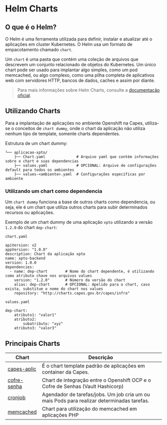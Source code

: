 # Helm Charts


## O que é o Helm?

O Helm é uma ferramenta utilizada para definir, instalar e atualizar até o aplicações em cluster Kubernetes. O Helm usa um formato de empacotamento chamado `chart`.

Um `chart` é uma pasta que contém uma coleção de arquivos que descrevem um conjunto relacionado de objetos do Kubernetes. Um único chart pode ser usado para implantar algo simples, como um pod memcached, ou algo complexo, como uma pilha completa de aplicativos web com servidores HTTP, bancos de dados, caches e assim por diante.

> Para mais informações sobre Helm Charts, consulte a [documentação oficial](https://helm.sh/docs/).

## Utilizando Charts

Para a implantação de aplicações no ambiente Openshift na Capes, utiliza-se o conceitos de `chart dummy`, onde o chart da aplicação não utiliza nenhum tipo de template, somente charts dependentes.

Estrutura de um chart dummy:

```
└── aplicacao-xpto/
    ├── Chart.yaml              # Arquivo yaml que contém informações sobre o chart e suas dependencias
    ├── values.yaml             # OPCIONAL: Arquivo de configurações default para todos os ambientes
    ├── values-<ambiente>.yaml  # Configurações específicas por ambiente
```

### Utilizando um chart como dependencia

Um `chart dummy` funciona a base de outros charts como dependencia, ou seja, ele é um chart que utiliza outros charts para subir determinados recursos ou aplicações.

Exemplo de um chart dummy de uma aplicação `xpto` utilizando a versão `1.2.0` do chart `dep-chart`:

`chart.yaml`
```
apiVersion: v2
appVersion: "1.0.0"
description: Chart da aplicação xpto
name: xpto-backend
version: 1.0.0
dependencies:
  - name: dep-chart        # Nome do chart dependente, é utilizando como atributo chave nos arquivos values
    version: "1.2.0"       # Número da versão do chart
    alias: dep-chart       # OPCIONAL: Apelido para o chart, caso exista, substitue o nome do chart nos values
    repository: "http://charts.capes.gov.br/capes/infra"    

```

`values.yaml`
```
dep-chart:
    atributo1: "valor1"
    atributo2: 
        subatributo: "xyz"
    atributo3: "valor3"
```



## Principais Charts

Chart | Descrição
----- | -----------
[capes-aplic](https://git.capes.gov.br/cgs/DEVOPS/helm/chart-capes-aplic) | É o chart template padrão de aplicações em container da Capes.
[cofre-senha](https://git.capes.gov.br/cgs/DEVOPS/helm/chart-cofresenha) | Chart de integração entre o Openshift OCP e o Cofre de Senhas (Vault Hashicorp)
[cronjob](https://git.capes.gov.br/cgs/DEVOPS/helm/cronjob) | Agendador de tarefas/jobs. Um job cria um ou mais Pods para realizar determinadas tarefas.
[memcached](https://git.capes.gov.br/cgs/DEVOPS/helm/memcached) | Chart para utilização do memcached em aplicações PHP